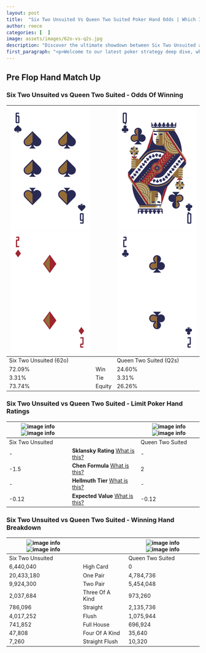 ```yaml
---
layout: post
title:  "Six Two Unsuited Vs Queen Two Suited Poker Hand Odds | Which Is The Better Hand In Poker? A Complete Guide"
author: reece
categories: [  ]
image: assets/images/62o-vs-q2s.jpg
description: "Discover the ultimate showdown between Six Two Unsuited and Queen Two Suited in poker! Uncover the odds, strategies, and scenarios where one hand triumphs over the other. Get ready to up your poker game with this thrilling analysis."
first_paragraph: "<p>Welcome to our latest poker strategy deep dive, where we're pitting two distinct hands against each other in a high-stakes showdown: Six Two Unsuited vs Queen Two Suited.</p><p>In the dynamic world of poker, every decision counts, and knowing which hand holds the upper hand is key to your success at the table.</p><p>In this article, we'll dissect these two hands, explore the scenarios where one dominates the other, and equip you with the knowledge to make strategic choices that can tip the odds in your favor.</p><p>Get ready to unravel the intriguing dynamics of these poker hands and elevate your game to new heights.</p>"
---
```




[comment]: # (sp0)

## Pre Flop Hand Match Up

<div class="table hand-ratings" markdown="1"> 



### Six Two Unsuited vs Queen Two Suited - Odds Of Winning


    
| ![image info](assets/images/hand1/6.png) ![image info](assets/images/hand1/2o.png) |  | ![image info](assets/images/hand2/q.png) ![image info](assets/images/hand2/2.png) |
| -------- | -------- | -------- |
| Six Two Unsuited (62o) |  | Queen Two Suited (Q2s) |
| 72.09% | Win | 24.60% |
| 3.31% | Tie | 3.31% |
| 73.74% | Equity | 26.26% |




[comment]: # (sp1)



### Six Two Unsuited vs Queen Two Suited - Limit Poker Hand Ratings


    
| ![image info](https://www.riverpairs.com/assets/images/hand1/6.png) ![image info](https://www.riverpairs.com/assets/images/hand1/2o.png) |  | ![image info](https://www.riverpairs.com/assets/images/hand2/q.png) ![image info](https://www.riverpairs.com/assets/images/hand2/2.png) |
| -------- | -------- | -------- |
| Six Two Unsuited |  | Queen Two Suited |
| - | **Sklansky Rating** [What is this?](/sklansky-rating-explained) | - |
| -1.5 | **Chen Formula** [What is this?](/chen-formula-explained) | 2 |
| - | **Hellmuth Tier** [What is this?](/Hellmuth-tier-explained) | - |
| -0.12 | **Expected Value** [What is this?](/expected-value-explained) | -0.12 |




[comment]: # (sp2)



### Six Two Unsuited vs Queen Two Suited - Winning Hand Breakdown


    
| ![image info](https://www.riverpairs.com/assets/images/hand1/6.png) ![image info](https://www.riverpairs.com/assets/images/hand1/2o.png) |  | ![image info](https://www.riverpairs.com/assets/images/hand2/q.png) ![image info](https://www.riverpairs.com/assets/images/hand2/2.png) |
| -------- | -------- | -------- |
| Six Two Unsuited |  | Queen Two Suited |
| 6,440,040 | High Card | 0 |
| 20,433,180 | One Pair | 4,784,736 |
| 9,924,300 | Two Pair | 5,454,048 |
| 2,037,684 | Three Of A Kind | 973,260 |
| 786,096 | Straight | 2,135,736 |
| 4,017,252 | Flush | 1,075,944 |
| 741,852 | Full House | 696,924 |
| 47,808 | Four Of A Kind | 35,640 |
| 7,260 | Straight Flush | 10,320 |




[comment]: # (sp3)



</div>

[comment]: # (sp4)



[comment]: # (sp5)

